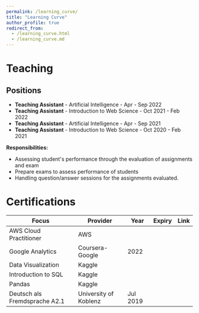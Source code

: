 ```yaml
---
permalink: /learning_curve/
title: "Learning Curve"
author_profile: true
redirect_from: 
  - /learning_curve.html
  - /learning_curve.md
---
```

<!-- About Aditya -->

# Teaching
## **Positions**
* **Teaching Assistant** - Artificial Intelligence - Apr - Sep 2022
* **Teaching Assistant** - Introduction to Web Science - Oct 2021 - Feb 2022 
* **Teaching Assistant** - Artificial Intelligence - Apr - Sep 2021
* **Teaching Assistant** - Introduction to Web Science - Oct 2020 - Feb 2021

**Responsibilities:**
* Assessing student's performance through the evaluation of assignments and exam
* Prepare exams to assess performance of students
* Handling question/answer sessions for the assignments evaluated. 


# Certifications


| Focus  | Provider 	| Year 	| Expiry 	| Link 	|
|---	|---	|---	|---	|---	|
| AWS Cloud Practitioner 	| AWS 	|   |   |   |
| Google Analytics 	| Coursera-Google 	| 2022  |   |   |
| Data Visualization 	| Kaggle 	| 	|  	|  	|
| Introduction to SQL 	| Kaggle 	| 	|  	| 	|
| Pandas 	| Kaggle 	|  	|  	|  |
| Deutsch als Fremdsprache A2.1 	| University of Koblenz 	| Jul 2019 	|  	|  	| 





